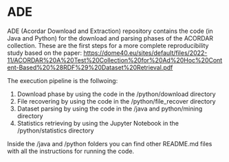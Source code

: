 # ADE

ADE (Acordar Download and Extraction) repository contains the code (in Java and Python) for the download and parsing phases of the ACORDAR collection. These are the first steps for a more complete reproducibility study based on the paper: https://dome40.eu/sites/default/files/2022-11/ACORDAR%20A%20Test%20Collection%20for%20Ad%20Hoc%20Content-Based%20%28RDF%29%20Dataset%20Retrieval.pdf

The execution pipeline is the follwoing:
1. Download phase by using the code in the /python/download directory
2. File recovering by using the code in the /python/file_recover directory
3. Dataset parsing by using the code in the /java and python/mining directory 
4. Statistics retrieving by using the Jupyter Notebook in the /python/statistics directory

Inside the /java and /python folders you can find other README.md files with all the instructions for running the code. 